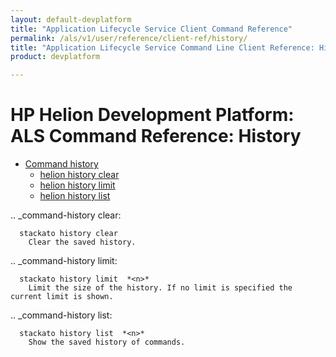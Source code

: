 ```yaml
---
layout: default-devplatform
title: "Application Lifecycle Service Client Command Reference"
permalink: /als/v1/user/reference/client-ref/history/
title: "Application Lifecycle Service Command Line Client Reference: History"
product: devplatform

---
```

<!--UNDER REVISION-->

# HP Helion Development Platform: ALS Command Reference: History
- [Command history](#Command-history)
	- [helion history clear](#command-history-clear)
	- [helion history limit](#command-history-limit)
	- [helion history list](#command-history-list)

      
.. _command-history clear:

      stackato history clear       
        Clear the saved history.


.. _command-history limit:

      stackato history limit  *<n>*       
        Limit the size of the history. If no limit is specified the current limit is shown.

.. _command-history list:

      stackato history list  *<n>*       
        Show the saved history of commands.

